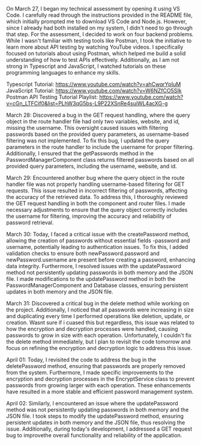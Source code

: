 On March 27, 
I began my technical assessment by opening it using VS Code. I carefully read through the instructions provided in the README file, which initially prompted me to download VS Code and Node.js. However, since I already had both installed on my system, I didn't need to go through that step. For the assessment, I decided to work on four backend problems. While I wasn't familiar with testing tools like Postman, I took the initiative to learn more about API testing by watching YouTube videos. I specifically focused on tutorials about using Postman, which helped me build a solid understanding of how to test APIs effectively. Additionally, as I am not strong in Typescript and JavaScript, I watched tutorials on these programming languages  to enhance my skills.
 
   Typescript Tutorial: https://www.youtube.com/watch?v=ahCwqrYpIuM
   JavaScript Tutorial: https://www.youtube.com/watch?v=W6NZfCO5SIk
   Postman API Testing Tutorial Playlist: https://www.youtube.com/watch?v=cGn_LTFCif0&list=PLhW3qG5bs-L9P22XSnRe4suiWL4acXG-g



March 28:
Discovered a bug in the GET request handling, where the query object in the route handler file had only two variables, website, and id, missing the username. This oversight caused issues with filtering passwords based on the provided query parameters, as username-based filtering was not implemented. To fix this bug, I updated the query parameters in the route handler to include the username for proper filtering. Additionally, I ensured that the getPasswords method in the PasswordManagerComponent class returns filtered passwords based on all provided query parameters, including the username, website, and id.


March 29:
Encountered another bug where the query object in the route handler file was not properly handling username-based filtering for GET requests. This issue resulted in incorrect filtering of passwords, affecting the accuracy of the retrieved data. To address this, I thoroughly reviewed the GET request handling in both the component and router files. I made necessary adjustments to ensure that the query object correctly includes the username for filtering, improving the accuracy and reliability of password retrieval.


March 30:
Today, I faced a critical issue with the createPassword method, allowing the creation of passwords without essential fields -password and username, potentially leading to authentication issues. To fix this, I added validation checks to ensure both newPassword.password and newPassword.username are present before creating a password, enhancing data integrity. Furthermore, I resolved issues with the updatePassword method not persistently updating passwords in both memory and the JSON file. I made modifications to the updatePassword method in both the PasswordManagerComponent and Database classes, ensuring persistent updates in both memory and the JSON file.


March 31:
Discovered a critical bug in the delete method while working on the project. Additionally, I noticed that all passwords were increasing in size and duplicating every time I performed operations like deletion, update, or creation. Wasnt sure if i cuased this but regardless, this issue was related to how the encryption and decryption processes were handled, causing passwords to grow in size with each operation. Unfortunately, I couldn't fix the delete method immediately, but I plan to revisit the code tomorrow and focus on refining the encryption and decryption logic to address this issue.


April 01:
Today, I revisited the code to address the bug in the deletePassword method, ensuring that passwords are properly removed from the system. Furthermore, I made specific improvements to the encryption and decryption processes in the EncryptService class to prevent passwords from growing larger with each operation. These enhancements have resulted in a more stable and efficient password management system.


April 02:
Similarly, I encountered an issue where the updatePassword method was not persistently updating passwords in both memory and the JSON file. I took steps to modify the updatePassword method, ensuring persistent updates in both memory and the JSON file, thus resolving the issue. Additionally, during today's development, I addressed a GET request bug to improvethe overall functionality and reliability of the application.
